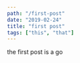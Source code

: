 ```yaml
---
path: "/first-post"
date: "2019-02-24"
title: "first post"
tags: ["this", "that"]
---
```


the first post is a go
